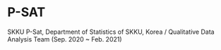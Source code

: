 # P-SAT
SKKU P-Sat, Department of Statistics of SKKU, Korea / Qualitative Data Analysis Team (Sep. 2020 ~ Feb. 2021)
